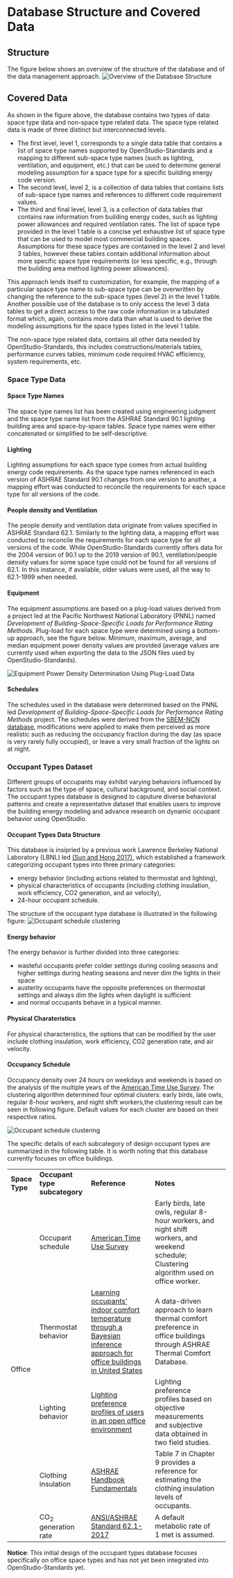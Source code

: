 # Database Structure and Covered Data
## Structure
The figure below shows an overview of the structure of the database and of the data management approach.
![Overview of the Database Structure](database_structure.png "Database Structure")
## Covered Data
As shown in the figure above, the database contains two types of data: space type data and non-space type related data. The space type related data is made of three distinct but interconnected levels.

- The first level, level 1, corresponds to a single data table that contains a list of space type names supported by OpenStudio-Standards and a mapping to different sub-space type names (such as lighting, ventilation, and equipment, etc.) that can be used to determine general modeling assumption for a space type for a specific building energy code version.
- The second level, level 2, is a collection of data tables that contains lists of sub-space type names and references to different code requirement values.
- The third and final level, level 3, is a collection of data tables that contains raw information from building energy codes, such as lighting power allowances and required ventilation rates.
The list of space type provided in the level 1 table is a concise yet exhaustive list of space type that can be used to model most commercial building spaces. Assumptions for these space types are contained in the level 2 and level 3 tables, however these tables contain additional information about more specific space type requirements (or less specific, e.g., through the building area method lighting power allowances).

This approach lends itself to customization, for example, the mapping of a particular space type name to sub-space type can be overwritten by changing the reference to the sub-space types (level 2) in the level 1 table. Another possible use of the database is to only access the level 3 data tables to get a direct access to the raw code information in a tabulated format which, again, contains more data than what is used to derive the modeling assumptions for the space types listed in the level 1 table.

The non-space type related data, contains all other data needed by OpenStudio-Standards, this includes constructions/materials tables, performance curves tables, minimum code required HVAC efficiency, system requirements, etc.

### Space Type Data
#### Space Type Names
The space type names list has been created using engineering judgment and the space type name list from the ASHRAE Standard 90.1 lighting building area and space-by-space tables. Space type names were either concatenated or simplified to be self-descriptive.
#### Lighting
Lighting assumptions for each space type comes from actual building energy code requirements. As the space type names referenced in each version of ASHRAE Standard 90.1 changes from one version to another, a mapping effort was conducted to reconcile the requirements for each space type for all versions of the code.
#### People density and Ventilation
The people density and ventilation data originate from values specified in ASHRAE Standard 62.1. Similarly to the lighting data, a mapping effort was conducted to reconcile the requirements for each space type for all versions of the code. While OpenStudio-Standards currently offers data for the 2004 version of 90.1 up to the 2019 version of 90.1, ventilation/people density values for some space type could not be found for all versions of 62.1. In this instance, if available, older values were used, all the way to 62.1-1999 when needed.
#### Equipment
The equipment assumptions are based on a plug-load values derived from a project led at the Pacific Northwest National Laboratory (PNNL) named *Development of Building-Space-Specific Loads for Performance Rating Methods*. Plug-load for each space type were determined using a bottom-up approach, see the figure below. Minimum, maximum, average, and median equipment power density values are provided (average values are currently used when exporting the data to the JSON files used by OpenStudio-Standards).

![Equipment Power Density Determination Using Plug-Load Data](plug_loads_methodology.png "Equipment Power Density Determination Using Plug-Load Data")
#### Schedules
The schedules used in the database were determined based on the PNNL led *Development of Building-Space-Specific Loads for Performance Rating Methods* project. The schedules were derived from the [SBEM-NCN database](https://www.ncm-pcdb.org.uk/sap/page.jsp?id=7), modifications were applied to make them perceived as more realistic such as reducing the occupancy fraction during the day (as space is very rarely fully occupied), or leave a very small fraction of the lights on at night. 

### Occupant Types Dataset
Different groups of occupants may exhibit varying behaviors influenced by factors such as the type of space, cultural background, and social context. The occupant types database is designed to caputure diverse behavioral patterns and create a representative dataset that enables users to improve the building energy modeling and advance research on dynamic occupant behavior using OpenStudio. 

#### Occupant Types Data Structure
This database is insipried by a previous work Lawrence Berkeley National Laboratory (LBNL) led [(Sun and Hong 2017)](https://www.sciencedirect.com/science/article/abs/pii/S0378778817302013), which established a framework categorizing occupant types into three primary categories: 
- energy behavior (including actions related to thermostat and lighting),
- physical characteristics of occupants (including clothing insulation, work efficiency, CO2 generation, and air velocity),
- 24-hour occupant schedule. 

The structure of the occupant type database is illustrated in the following figure:
![Occupant schedule clustering](Design_OT_sql.drawio.png "Occupant schedule clustering")

#### Energy behavior
The energy behavior is further divided into three categories:
- wasteful occupants prefer colder settings during cooling seasons and higher settings during heating seasons and never dim the lights in their space 
- austerity occupants have the opposite preferences on thermostat settings and always dim the lights when daylight is sufficient
- and normal occupants behave in a typical manner. 

#### Physical Charateristics
For physical characteristics, the options that can be modified by the user include clothing insulation, work efficiency, CO2 generation rate, and air velocity. 

#### Occupancy Schedule
Occupancy density over 24 hours on weekdays and weekends is based on the analysis of the multiple years of the [American Time Use Survey](https://www.bls.gov/tus/). The clustering algorithm determined four optimal clusters: early birds, late owls, regular 8-hour workers, and night shift workers,the clustering result can be seen in following figure. Default values for each cluster are based on their respective ratios.

![Occupant schedule clustering](ATUS_schedule.drawio.png "Occupant schedule clustering")


The specific details of each subcategory of design occupant types are summarized in the following table. It is worth noting that this database currently focuses on office buildings.


<table>
<tr><td><b>Space Type</b></td><td><b>Occupant type subcategory</b></td><td><b>Reference</b></td><td><b>Notes</b></td></tr>
<tr><td rowspan="6">Office</td><td>Occupant schedule</td><td><a href="https://www.bls.gov/tus/">American Time Use Survey</a></td><td>Early birds, late owls, regular 8-hour workers, and night shift workers, and weekend schedule; Clustering algorithm used on office worker.</td></tr>
<tr><td>Thermostat behavior</td><td><a href="https://www.sciencedirect.com/science/article/abs/pii/S1364032119308019">Learning occupants’ indoor comfort temperature through a Bayesian inference approach for office buildings in United States</td><td>A data-driven approach to learn thermal comfort preference in office buildings through ASHRAE Thermal Comfort Database.</td></tr>
<tr><td>Lighting behavior</td><td><a href="https://www.sciencedirect.com/science/article/pii/S0360132317300501">Lighting preference profiles of users in an open office environment</td><td>Lighting preference profiles based on objective measurements and subjective data obtained in two field studies.</td><td></tr>
<tr><td>Clothing insulation</td><td><a href="https://search.worldcat.org/title/2013-ASHRAE-handbook-:-fundamentals/oclc/882088522">ASHRAE Handbook Fundamentals</td><td>Table 7 in Chapter 9 provides a reference for estimating the clothing insulation levels of occupants. </td></tr>
<tr><td>CO<sub>2</sub> generation rate</td><td><a href="https://www.ashrae.org/technical-resources/standards-and-guidelines/read-only-versions-of-ashrae-standards">ANSI/ASHRAE Standard 62.1-2017 </td><td>A default metabolic rate of 1 met is assumed.</td><td></tr>
</table>

**Notice**: This initial design of the occupant types database focuses specifically on office space types and has not yet been integrated into OpenStudio-Standards yet. 